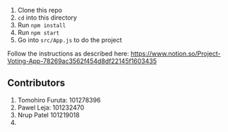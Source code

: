 1. Clone this repo
1. `cd` into this directory
1. Run `npm install`
1. Run `npm start`
1. Go into `src/App.js` to do the project

Follow the instructions as described here: https://www.notion.so/Project-Voting-App-78269ac3562f454d8df22145f1603435


## Contributors 

1. Tomohiro Furuta: 101278396
2. Pawel Leja: 101232470
3. Nrup Patel 101219018
4. 
